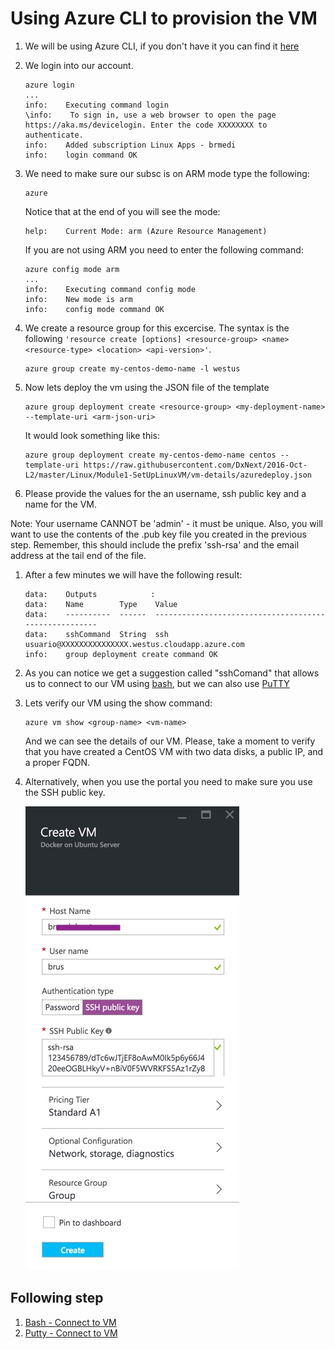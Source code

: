 # Using Azure CLI to provision the VM

1. We will be using Azure CLI, if you don't have it you can find it [here](https://azure.microsoft.com/en-us/documentation/articles/xplat-cli-install/)
1. We login into our account.

    ```Shell
    azure login
    ...
    info:    Executing command login
    \info:    To sign in, use a web browser to open the page https://aka.ms/devicelogin. Enter the code XXXXXXXX to authenticate.
    info:    Added subscription Linux Apps - brmedi
    info:    login command OK
    ```

1. We need to make sure our subsc is on ARM mode type the following:

    ```Shell
    azure
    ```

    Notice that at the end of you will see the mode:

    ```Shell
    help:    Current Mode: arm (Azure Resource Management)
    ```

    If you are not using ARM you need to enter the following command:

    ```Shell
    azure config mode arm
    ...
    info:    Executing command config mode
    info:    New mode is arm
    info:    config mode command OK
    ```

1. We create a resource group for this excercise. The syntax is the following `'resource create [options] <resource-group> <name> <resource-type> <location> <api-version>'`.

    ```Shell
    azure group create my-centos-demo-name -l westus
    ```

1. Now lets deploy the vm using the JSON file of the template

     ```Shell
    azure group deployment create <resource-group> <my-deployment-name> --template-uri <arm-json-uri>
    ```

    It would look something  like this:

    ```Shell
    azure group deployment create my-centos-demo-name centos --template-uri https://raw.githubusercontent.com/DxNext/2016-Oct-L2/master/Linux/Module1-SetUpLinuxVM/vm-details/azuredeploy.json
    ```

1. Please provide the values for the an username, ssh public key and a name for the VM.

Note: Your username CANNOT be 'admin' - it must be unique. Also, you will want to use the contents of the .pub key file you created in the previous step. Remember, this should include the prefix 'ssh-rsa' and the email address at the tail end of the file.

1. After a few minutes we will have the following result:

    ```Shell
    data:    Outputs            :
    data:    Name        Type    Value
    data:    ----------  ------  ------------------------------------------------------
    data:    sshCommand  String  ssh usuario@XXXXXXXXXXXXXXX.westus.cloudapp.azure.com
    info:    group deployment create command OK
    ```

1. As you can notice we get a suggestion called "sshComand" that allows us to connect to our VM using [bash](content/01-set-up/03-connect-to-vm-bash.md), but we can also use [PuTTY](content/01-set-up/03-connect-to-vm-putty.md)

1. Lets verify our VM using the show command:

    ```Shell
    azure vm show <group-name> <vm-name>
    ```
    And we can see the details of our VM.
    Please, take a moment to verify that you have created a CentOS VM with two data disks, a public IP, and a proper FQDN.
 
1. Alternatively, when you use the portal you need to make sure you use the SSH public key.

    ![alt text][set-vm-up]

## Following step

1. [Bash - Connect to VM](03-connect-to-vm-bash.md)
1. [Putty - Connect to VM](03-connect-to-vm-putty.md)

[set-vm-up]:img/set-vm-up.jpg "Fill it up with your public key"
